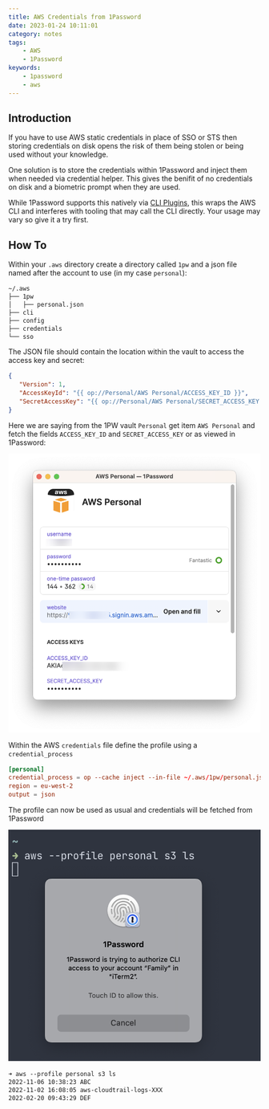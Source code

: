 ```yaml
---
title: AWS Credentials from 1Password
date: 2023-01-24 10:11:01
category: notes
tags:
    - AWS
    - 1Password
keywords:
    - 1password
    - aws
---
```


## Introduction
If you have to use AWS static credentials in place of SSO or STS then storing credentials on disk opens the risk of them being stolen or being used without your knowledge.

One solution is to store the credentials within 1Password and inject them when needed via credential helper. This gives the benifit of no credentials on disk and a biometric prompt when they are used.

While 1Password supports this natively via [CLI Plugins](https://developer.1password.com/docs/cli/shell-plugins/aws), this wraps the AWS CLI and interferes with tooling that may call the CLI directly. Your usage may vary so give it a try first.


## How To

Within your `.aws` directory create a directory called `1pw` and a json file named after the account to use (in my case `personal`):

```shell
~/.aws
├── 1pw
│   ├── personal.json
├── cli
├── config
├── credentials
└── sso
```

The JSON file should contain the location within the vault to access the access key and secret:

```json
{
   "Version": 1, 
   "AccessKeyId": "{{ op://Personal/AWS Personal/ACCESS_KEY_ID }}",
   "SecretAccessKey": "{{ op://Personal/AWS Personal/SECRET_ACCESS_KEY }}" 
}
```

Here we are saying from the 1PW vault `Personal` get item `AWS Personal` and fetch the fields `ACCESS_KEY_ID` and `SECRET_ACCESS_KEY` or as viewed in 1Password:

![image](images/1pw.png)


Within the AWS `credentials` file define the profile using a `credential_process`

```toml
[personal]
credential_process = op --cache inject --in-file ~/.aws/1pw/personal.json
region = eu-west-2
output = json
```

The profile can now be used as usual and credentials will be fetched from 1Password

![image](images/1pwprompt.png)

```shell
➜ aws --profile personal s3 ls
2022-11-06 10:38:23 ABC
2022-11-02 16:08:05 aws-cloudtrail-logs-XXX
2022-02-20 09:43:29 DEF
```